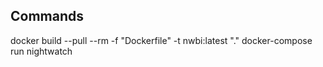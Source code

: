 ## Commands

docker build --pull --rm -f "Dockerfile" -t nwbi:latest "."
docker-compose run nightwatch
